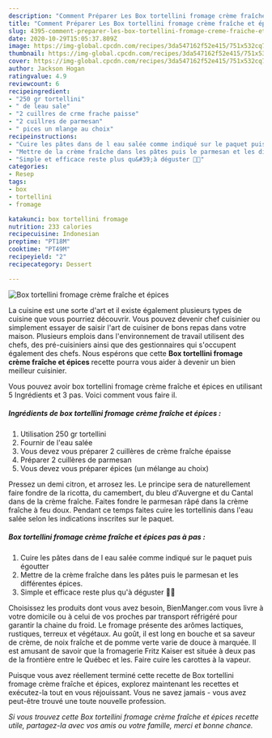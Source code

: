 ```yaml
---
description: "Comment Préparer Les Box tortellini fromage crème fraîche et épices"
title: "Comment Préparer Les Box tortellini fromage crème fraîche et épices"
slug: 4395-comment-preparer-les-box-tortellini-fromage-creme-fraiche-et-epices
date: 2020-10-29T15:05:37.809Z
image: https://img-global.cpcdn.com/recipes/3da547162f52e415/751x532cq70/box-tortellini-fromage-creme-fraiche-et-epices-photo-principale-de-la-recette.jpg
thumbnail: https://img-global.cpcdn.com/recipes/3da547162f52e415/751x532cq70/box-tortellini-fromage-creme-fraiche-et-epices-photo-principale-de-la-recette.jpg
cover: https://img-global.cpcdn.com/recipes/3da547162f52e415/751x532cq70/box-tortellini-fromage-creme-fraiche-et-epices-photo-principale-de-la-recette.jpg
author: Jackson Hogan
ratingvalue: 4.9
reviewcount: 6
recipeingredient:
- "250 gr tortellini"
- " de leau sale"
- "2 cuillres de crme frache paisse"
- "2 cuillres de parmesan"
- " pices un mlange au choix"
recipeinstructions:
- "Cuire les pâtes dans de l eau salée comme indiqué sur le paquet puis égoutter"
- "Mettre de la crème fraîche dans les pâtes puis le parmesan et les différentes épices."
- "Simple et efficace reste plus qu&#39;à déguster 🤪😜"
categories:
- Resep
tags:
- box
- tortellini
- fromage

katakunci: box tortellini fromage 
nutrition: 233 calories
recipecuisine: Indonesian
preptime: "PT18M"
cooktime: "PT49M"
recipeyield: "2"
recipecategory: Dessert

---
```



![Box tortellini fromage crème fraîche et épices](https://img-global.cpcdn.com/recipes/3da547162f52e415/751x532cq70/box-tortellini-fromage-creme-fraiche-et-epices-photo-principale-de-la-recette.jpg)

La cuisine est une sorte d'art et il existe également plusieurs types de cuisine que vous pourriez découvrir. Vous pouvez devenir chef cuisinier ou simplement essayer de saisir l'art de cuisiner de bons repas dans votre maison. Plusieurs emplois dans l'environnement de travail utilisent des chefs, des pré-cuisiniers ainsi que des gestionnaires qui s'occupent également des chefs. Nous espérons que cette <strong> Box tortellini fromage crème fraîche et épices </strong> recette pourra vous aider à devenir un bien meilleur cuisinier.

<!--inarticleads1-->

Vous pouvez avoir box tortellini fromage crème fraîche et épices en utilisant 5 Ingrédients et 3 pas. Voici comment vous faire il.

##### Ingrédients de box tortellini fromage crème fraîche et épices :

1. Utilisation 250 gr tortellini
1. Fournir  de l&#39;eau salée
1. Vous devez vous préparer 2 cuillères de crème fraîche épaisse
1. Préparer 2 cuillères de parmesan
1. Vous devez vous préparer  épices (un mélange au choix)


Pressez un demi citron, et arrosez les. Le principe sera de naturellement faire fondre de la ricotta, du camembert, du bleu d&#39;Auvergne et du Cantal dans de la crème fraîche. Faites fondre le parmesan râpé dans la crème fraîche à feu doux. Pendant ce temps faites cuire les tortellinis dans l&#39;eau salée selon les indications inscrites sur le paquet. 

<!--inarticleads2-->

##### Box tortellini fromage crème fraîche et épices pas à pas :

1. Cuire les pâtes dans de l eau salée comme indiqué sur le paquet puis égoutter
1. Mettre de la crème fraîche dans les pâtes puis le parmesan et les différentes épices.
1. Simple et efficace reste plus qu&#39;à déguster 🤪😜


Choisissez les produits dont vous avez besoin, BienManger.com vous livre à votre domicile ou à celui de vos proches par transport réfrigéré pour garantir la chaine du froid. Le fromage présente des arômes lactiques, rustiques, terreux et végétaux. Au goût, il est long en bouche et sa saveur de crème, de noix fraîche et de pomme verte varie de douce à marquée. Il est amusant de savoir que la fromagerie Fritz Kaiser est située à deux pas de la frontière entre le Québec et les. Faire cuire les carottes à la vapeur. 

<!--inarticleads1-->

<p>
Puisque vous avez réellement terminé cette recette de Box tortellini fromage crème fraîche et épices, explorez maintenant les recettes et exécutez-la tout en vous réjouissant. Vous ne savez jamais - vous avez peut-être trouvé une toute nouvelle profession.
</p>

<p>
<i>Si vous trouvez cette Box tortellini fromage crème fraîche et épices recette utile, partagez-la avec vos amis ou votre famille, merci et bonne chance.</i>
</p>
